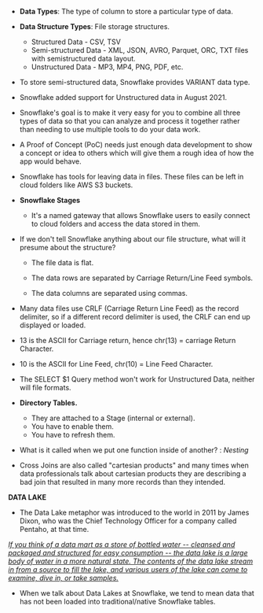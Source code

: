 - **Data Types**: The type of column to store a particular type of data.
- **Data Structure Types**: File storage structures.

    - Structured Data - CSV, TSV
    - Semi-structured Data - XML, JSON, AVRO, Parquet, ORC, TXT files with semistructured data layout.
    - Unstructured Data - MP3, MP4, PNG, PDF, etc.

- To store semi-structured data, Snowflake provides VARIANT data type.

- Snowflake added support for Unstructured data in August 2021.

- Snowflake's goal is to make it very easy for you to combine all three types of data so that you can analyze and process it together rather than needing to use multiple tools to do your data work. 

- A Proof of Concept (PoC) needs just enough data development to show a concept or idea to others which will give them a rough idea of how the app would behave.

- Snowflake has tools for leaving data in files. These files can be left in cloud folders like AWS S3 buckets.

- **Snowflake Stages**

    - It's a named gateway that allows Snowflake users to easily connect to cloud folders and access the data stored in them.

- If we don't tell Snowflake anything about our file structure, what will it presume about the structure?

    - The file data is flat.

    - The data rows are separated by Carriage Return/Line Feed symbols.

    - The data columns are separated using commas.

- Many data files use CRLF (Carriage Return Line Feed) as the record delimiter, so if a different record delimiter is used, the CRLF can end up displayed or loaded.

- 13 is the ASCII for Carriage return, hence chr(13) = carriage Return Character.
- 10 is the ASCII for Line Feed, chr(10) = Line Feed Character.

- The  SELECT $1 Query method won't work for Unstructured Data, neither will file formats.

- **Directory Tables.**
    - They are attached to a Stage (internal or external).  
    - You have to enable them.
    - You have to refresh them.

- What is it called when we put one function inside of another? : _Nesting_

- Cross Joins are also called "cartesian products" and many times when data professionals talk about cartesian products they are describing a bad join that resulted in many more records than they intended.


**DATA LAKE**

- The Data Lake metaphor was introduced to the world in 2011 by James Dixon, who was the Chief Technology Officer for a company called Pentaho, at that time.

<u><i>If you think of a data mart as a store of bottled water -- cleansed and packaged and structured for easy consumption -- the data lake is a large body of water in a more natural state. The contents of the data lake stream in from a source to fill the lake, and various users of the lake can come to examine, dive in, or take samples.</i></u>

- When we talk about Data Lakes at Snowflake, we tend to mean data that has not been loaded into traditional/native Snowflake tables.